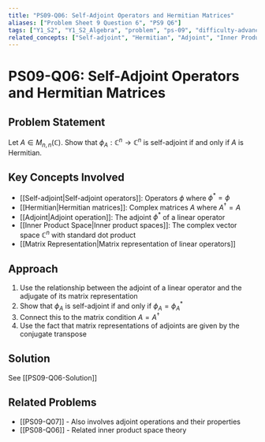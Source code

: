 ```yaml
---
title: "PS09-Q06: Self-Adjoint Operators and Hermitian Matrices"
aliases: ["Problem Sheet 9 Question 6", "PS9 Q6"]
tags: ["Y1_S2", "Y1_S2_Algebra", "problem", "ps-09", "difficulty-advanced"]
related_concepts: ["Self-adjoint", "Hermitian", "Adjoint", "Inner Product Space"]
---
```


# PS09-Q06: Self-Adjoint Operators and Hermitian Matrices

## Problem Statement
Let $A \in M_{n,n}(\mathbb{C})$. Show that $\phi_A: \mathbb{C}^n \rightarrow \mathbb{C}^n$ is self-adjoint if and only if $A$ is Hermitian.

## Key Concepts Involved
- [[Self-adjoint|Self-adjoint operators]]: Operators $\phi$ where $\phi^* = \phi$
- [[Hermitian|Hermitian matrices]]: Complex matrices $A$ where $A^{\dagger} = A$
- [[Adjoint|Adjoint operation]]: The adjoint $\phi^*$ of a linear operator
- [[Inner Product Space|Inner product spaces]]: The complex vector space $\mathbb{C}^n$ with standard dot product
- [[Matrix Representation|Matrix representation of linear operators]]

## Approach
1. Use the relationship between the adjoint of a linear operator and the adjugate of its matrix representation
2. Show that $\phi_A$ is self-adjoint if and only if $\phi_A = \phi_A^*$
3. Connect this to the matrix condition $A = A^{\dagger}$
4. Use the fact that matrix representations of adjoints are given by the conjugate transpose

## Solution
See [[PS09-Q06-Solution]]

## Related Problems
- [[PS09-Q07]] - Also involves adjoint operations and their properties
- [[PS08-Q06]] - Related inner product space theory
